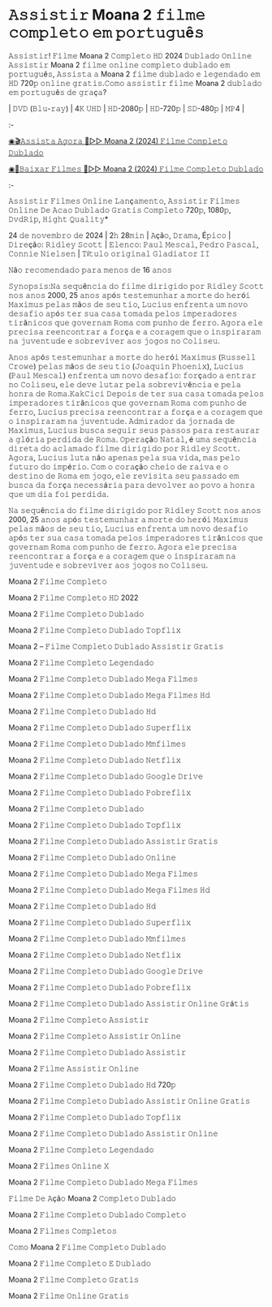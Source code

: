 # 𝙰𝚜𝚜𝚒𝚜𝚝𝚒𝚛 Moana 2 𝚏𝚒𝚕𝚖𝚎 𝚌𝚘𝚖𝚙𝚕𝚎𝚝𝚘 𝚎𝚖 𝚙𝚘𝚛𝚝𝚞𝚐𝚞ê𝚜

𝙰𝚜𝚜𝚒𝚜𝚝𝚒𝚛! 𝙵𝚒𝚕𝚖𝚎 Moana 2 𝙲𝚘𝚖𝚙𝚕𝚎𝚝𝚘 𝙷𝙳 2024 𝙳𝚞𝚋𝚕𝚊𝚍𝚘 𝙾𝚗𝚕𝚒𝚗𝚎 𝙰𝚜𝚜𝚒𝚜𝚝𝚒𝚛 Moana 2 𝚏𝚒𝚕𝚖𝚎 𝚘𝚗𝚕𝚒𝚗𝚎 𝚌𝚘𝚖𝚙𝚕𝚎𝚝𝚘 𝚍𝚞𝚋𝚕𝚊𝚍𝚘 𝚎𝚖 𝚙𝚘𝚛𝚝𝚞𝚐𝚞ê𝚜, 𝙰𝚜𝚜𝚒𝚜𝚝𝚊 𝚊 Moana 2 𝚏𝚒𝚕𝚖𝚎 𝚍𝚞𝚋𝚕𝚊𝚍𝚘 𝚎 𝚕𝚎𝚐𝚎𝚗𝚍𝚊𝚍𝚘 𝚎𝚖 𝙷𝙳 720𝚙 𝚘𝚗𝚕𝚒𝚗𝚎 𝚐𝚛𝚊𝚝𝚒𝚜.𝙲𝚘𝚖𝚘 𝚊𝚜𝚜𝚒𝚜𝚝𝚒𝚛 𝚏𝚒𝚕𝚖𝚎 Moana 2 𝚍𝚞𝚋𝚕𝚊𝚍𝚘 𝚎𝚖 𝚙𝚘𝚛𝚝𝚞𝚐𝚞ê𝚜 𝚍𝚎 𝚐𝚛𝚊ç𝚊?

| 𝙳𝚅𝙳 (𝙱𝚕𝚞-𝚛𝚊𝚢) | 4𝙺 𝚄𝙷𝙳 | 𝙷𝙳-2080𝚙 | 𝙷𝙳-720𝚙 | 𝚂𝙳-480𝚙 | 𝙼𝙿4 |

:-

[◉🎬𝙰𝚜𝚜𝚒𝚜𝚝𝚊 𝙰𝚐𝚘𝚛𝚊 🔴▷▷ Moana 2 (2024) 𝙵𝚒𝚕𝚖𝚎 𝙲𝚘𝚖𝚙𝚕𝚎𝚝𝚘 𝙳𝚞𝚋𝚕𝚊𝚍𝚘](https://tinyurl.com/4duuh8rj)

[◉📁𝙱𝚊𝚒𝚡𝚊𝚛 𝙵𝚒𝚕𝚖𝚎𝚜 🔴▷▷ Moana 2 (2024) 𝙵𝚒𝚕𝚖𝚎 𝙲𝚘𝚖𝚙𝚕𝚎𝚝𝚘 𝙳𝚞𝚋𝚕𝚊𝚍𝚘](https://tinyurl.com/4duuh8rj)

:-

𝙰𝚜𝚜𝚒𝚜𝚝𝚒𝚛 𝙵𝚒𝚕𝚖𝚎𝚜 𝙾𝚗𝚕𝚒𝚗𝚎 𝙻𝚊𝚗ç𝚊𝚖𝚎𝚗𝚝𝚘, 𝙰𝚜𝚜𝚒𝚜𝚝𝚒𝚛 𝙵𝚒𝚕𝚖𝚎𝚜 𝙾𝚗𝚕𝚒𝚗𝚎 𝙳𝚎 𝙰𝚌𝚊𝚘 𝙳𝚞𝚋𝚕𝚊𝚍𝚘 𝙶𝚛𝚊𝚝𝚒𝚜 𝙲𝚘𝚖𝚙𝚕𝚎𝚝𝚘 720𝚙, 1080𝚙, 𝙳𝚟𝚍𝚁𝚒𝚙, 𝙷𝚒𝚐𝚑𝚝 𝚀𝚞𝚊𝚕𝚒𝚝𝚢*

24 𝚍𝚎 𝚗𝚘𝚟𝚎𝚖𝚋𝚛𝚘 𝚍𝚎 2024 | 2𝚑 28𝚖𝚒𝚗 | 𝙰çã𝚘, 𝙳𝚛𝚊𝚖𝚊, É𝚙𝚒𝚌𝚘 | 𝙳𝚒𝚛𝚎çã𝚘: 𝚁𝚒𝚍𝚕𝚎𝚢 𝚂𝚌𝚘𝚝𝚝 | 𝙴𝚕𝚎𝚗𝚌𝚘: 𝙿𝚊𝚞𝚕 𝙼𝚎𝚜𝚌𝚊𝚕, 𝙿𝚎𝚍𝚛𝚘 𝙿𝚊𝚜𝚌𝚊𝚕, 𝙲𝚘𝚗𝚗𝚒𝚎 𝙽𝚒𝚎𝚕𝚜𝚎𝚗 | 𝚃í𝚝𝚞𝚕𝚘 𝚘𝚛𝚒𝚐𝚒𝚗𝚊𝚕 𝙶𝚕𝚊𝚍𝚒𝚊𝚝𝚘𝚛 𝙸𝙸

𝙽ã𝚘 𝚛𝚎𝚌𝚘𝚖𝚎𝚗𝚍𝚊𝚍𝚘 𝚙𝚊𝚛𝚊 𝚖𝚎𝚗𝚘𝚜 𝚍𝚎 16 𝚊𝚗𝚘𝚜

𝚂𝚢𝚗𝚘𝚙𝚜𝚒𝚜:𝙽𝚊 𝚜𝚎𝚚𝚞ê𝚗𝚌𝚒𝚊 𝚍𝚘 𝚏𝚒𝚕𝚖𝚎 𝚍𝚒𝚛𝚒𝚐𝚒𝚍𝚘 𝚙𝚘𝚛 𝚁𝚒𝚍𝚕𝚎𝚢 𝚂𝚌𝚘𝚝𝚝 𝚗𝚘𝚜 𝚊𝚗𝚘𝚜 2000, 25 𝚊𝚗𝚘𝚜 𝚊𝚙ó𝚜 𝚝𝚎𝚜𝚝𝚎𝚖𝚞𝚗𝚑𝚊𝚛 𝚊 𝚖𝚘𝚛𝚝𝚎 𝚍𝚘 𝚑𝚎𝚛ó𝚒 𝙼𝚊𝚡𝚒𝚖𝚞𝚜 𝚙𝚎𝚕𝚊𝚜 𝚖ã𝚘𝚜 𝚍𝚎 𝚜𝚎𝚞 𝚝𝚒𝚘, 𝙻𝚞𝚌𝚒𝚞𝚜 𝚎𝚗𝚏𝚛𝚎𝚗𝚝𝚊 𝚞𝚖 𝚗𝚘𝚟𝚘 𝚍𝚎𝚜𝚊𝚏𝚒𝚘 𝚊𝚙ó𝚜 𝚝𝚎𝚛 𝚜𝚞𝚊 𝚌𝚊𝚜𝚊 𝚝𝚘𝚖𝚊𝚍𝚊 𝚙𝚎𝚕𝚘𝚜 𝚒𝚖𝚙𝚎𝚛𝚊𝚍𝚘𝚛𝚎𝚜 𝚝𝚒𝚛â𝚗𝚒𝚌𝚘𝚜 𝚚𝚞𝚎 𝚐𝚘𝚟𝚎𝚛𝚗𝚊𝚖 𝚁𝚘𝚖𝚊 𝚌𝚘𝚖 𝚙𝚞𝚗𝚑𝚘 𝚍𝚎 𝚏𝚎𝚛𝚛𝚘. 𝙰𝚐𝚘𝚛𝚊 𝚎𝚕𝚎 𝚙𝚛𝚎𝚌𝚒𝚜𝚊 𝚛𝚎𝚎𝚗𝚌𝚘𝚗𝚝𝚛𝚊𝚛 𝚊 𝚏𝚘𝚛ç𝚊 𝚎 𝚊 𝚌𝚘𝚛𝚊𝚐𝚎𝚖 𝚚𝚞𝚎 𝚘 𝚒𝚗𝚜𝚙𝚒𝚛𝚊𝚛𝚊𝚖 𝚗𝚊 𝚓𝚞𝚟𝚎𝚗𝚝𝚞𝚍𝚎 𝚎 𝚜𝚘𝚋𝚛𝚎𝚟𝚒𝚟𝚎𝚛 𝚊𝚘𝚜 𝚓𝚘𝚐𝚘𝚜 𝚗𝚘 𝙲𝚘𝚕𝚒𝚜𝚎𝚞.

𝙰𝚗𝚘𝚜 𝚊𝚙ó𝚜 𝚝𝚎𝚜𝚝𝚎𝚖𝚞𝚗𝚑𝚊𝚛 𝚊 𝚖𝚘𝚛𝚝𝚎 𝚍𝚘 𝚑𝚎𝚛ó𝚒 𝙼𝚊𝚡𝚒𝚖𝚞𝚜 (𝚁𝚞𝚜𝚜𝚎𝚕𝚕 𝙲𝚛𝚘𝚠𝚎) 𝚙𝚎𝚕𝚊𝚜 𝚖ã𝚘𝚜 𝚍𝚎 𝚜𝚎𝚞 𝚝𝚒𝚘 (𝙹𝚘𝚊𝚚𝚞𝚒𝚗 𝙿𝚑𝚘𝚎𝚗𝚒𝚡), 𝙻𝚞𝚌𝚒𝚞𝚜 (𝙿𝚊𝚞𝚕 𝙼𝚎𝚜𝚌𝚊𝚕) 𝚎𝚗𝚏𝚛𝚎𝚗𝚝𝚊 𝚞𝚖 𝚗𝚘𝚟𝚘 𝚍𝚎𝚜𝚊𝚏𝚒𝚘: 𝚏𝚘𝚛ç𝚊𝚍𝚘 𝚊 𝚎𝚗𝚝𝚛𝚊𝚛 𝚗𝚘 𝙲𝚘𝚕𝚒𝚜𝚎𝚞, 𝚎𝚕𝚎 𝚍𝚎𝚟𝚎 𝚕𝚞𝚝𝚊𝚛 𝚙𝚎𝚕𝚊 𝚜𝚘𝚋𝚛𝚎𝚟𝚒𝚟ê𝚗𝚌𝚒𝚊 𝚎 𝚙𝚎𝚕𝚊 𝚑𝚘𝚗𝚛𝚊 𝚍𝚎 𝚁𝚘𝚖𝚊.𝙺𝚊𝚔𝙲𝚒𝚌𝚒 𝙳𝚎𝚙𝚘𝚒𝚜 𝚍𝚎 𝚝𝚎𝚛 𝚜𝚞𝚊 𝚌𝚊𝚜𝚊 𝚝𝚘𝚖𝚊𝚍𝚊 𝚙𝚎𝚕𝚘𝚜 𝚒𝚖𝚙𝚎𝚛𝚊𝚍𝚘𝚛𝚎𝚜 𝚝𝚒𝚛â𝚗𝚒𝚌𝚘𝚜 𝚚𝚞𝚎 𝚐𝚘𝚟𝚎𝚛𝚗𝚊𝚖 𝚁𝚘𝚖𝚊 𝚌𝚘𝚖 𝚙𝚞𝚗𝚑𝚘 𝚍𝚎 𝚏𝚎𝚛𝚛𝚘, 𝙻𝚞𝚌𝚒𝚞𝚜 𝚙𝚛𝚎𝚌𝚒𝚜𝚊 𝚛𝚎𝚎𝚗𝚌𝚘𝚗𝚝𝚛𝚊𝚛 𝚊 𝚏𝚘𝚛ç𝚊 𝚎 𝚊 𝚌𝚘𝚛𝚊𝚐𝚎𝚖 𝚚𝚞𝚎 𝚘 𝚒𝚗𝚜𝚙𝚒𝚛𝚊𝚛𝚊𝚖 𝚗𝚊 𝚓𝚞𝚟𝚎𝚗𝚝𝚞𝚍𝚎. 𝙰𝚍𝚖𝚒𝚛𝚊𝚍𝚘𝚛 𝚍𝚊 𝚓𝚘𝚛𝚗𝚊𝚍𝚊 𝚍𝚎 𝙼𝚊𝚡𝚒𝚖𝚞𝚜, 𝙻𝚞𝚌𝚒𝚞𝚜 𝚋𝚞𝚜𝚌𝚊 𝚜𝚎𝚐𝚞𝚒𝚛 𝚜𝚎𝚞𝚜 𝚙𝚊𝚜𝚜𝚘𝚜 𝚙𝚊𝚛𝚊 𝚛𝚎𝚜𝚝𝚊𝚞𝚛𝚊𝚛 𝚊 𝚐𝚕ó𝚛𝚒𝚊 𝚙𝚎𝚛𝚍𝚒𝚍𝚊 𝚍𝚎 𝚁𝚘𝚖𝚊. 𝙾𝚙𝚎𝚛𝚊çã𝚘 𝙽𝚊𝚝𝚊𝚕, é 𝚞𝚖𝚊 𝚜𝚎𝚚𝚞ê𝚗𝚌𝚒𝚊 𝚍𝚒𝚛𝚎𝚝𝚊 𝚍𝚘 𝚊𝚌𝚕𝚊𝚖𝚊𝚍𝚘 𝚏𝚒𝚕𝚖𝚎 𝚍𝚒𝚛𝚒𝚐𝚒𝚍𝚘 𝚙𝚘𝚛 𝚁𝚒𝚍𝚕𝚎𝚢 𝚂𝚌𝚘𝚝𝚝. 𝙰𝚐𝚘𝚛𝚊, 𝙻𝚞𝚌𝚒𝚞𝚜 𝚕𝚞𝚝𝚊 𝚗ã𝚘 𝚊𝚙𝚎𝚗𝚊𝚜 𝚙𝚎𝚕𝚊 𝚜𝚞𝚊 𝚟𝚒𝚍𝚊, 𝚖𝚊𝚜 𝚙𝚎𝚕𝚘 𝚏𝚞𝚝𝚞𝚛𝚘 𝚍𝚘 𝚒𝚖𝚙é𝚛𝚒𝚘. 𝙲𝚘𝚖 𝚘 𝚌𝚘𝚛𝚊çã𝚘 𝚌𝚑𝚎𝚒𝚘 𝚍𝚎 𝚛𝚊𝚒𝚟𝚊 𝚎 𝚘 𝚍𝚎𝚜𝚝𝚒𝚗𝚘 𝚍𝚎 𝚁𝚘𝚖𝚊 𝚎𝚖 𝚓𝚘𝚐𝚘, 𝚎𝚕𝚎 𝚛𝚎𝚟𝚒𝚜𝚒𝚝𝚊 𝚜𝚎𝚞 𝚙𝚊𝚜𝚜𝚊𝚍𝚘 𝚎𝚖 𝚋𝚞𝚜𝚌𝚊 𝚍𝚊 𝚏𝚘𝚛ç𝚊 𝚗𝚎𝚌𝚎𝚜𝚜á𝚛𝚒𝚊 𝚙𝚊𝚛𝚊 𝚍𝚎𝚟𝚘𝚕𝚟𝚎𝚛 𝚊𝚘 𝚙𝚘𝚟𝚘 𝚊 𝚑𝚘𝚗𝚛𝚊 𝚚𝚞𝚎 𝚞𝚖 𝚍𝚒𝚊 𝚏𝚘𝚒 𝚙𝚎𝚛𝚍𝚒𝚍𝚊.

𝙽𝚊 𝚜𝚎𝚚𝚞ê𝚗𝚌𝚒𝚊 𝚍𝚘 𝚏𝚒𝚕𝚖𝚎 𝚍𝚒𝚛𝚒𝚐𝚒𝚍𝚘 𝚙𝚘𝚛 𝚁𝚒𝚍𝚕𝚎𝚢 𝚂𝚌𝚘𝚝𝚝 𝚗𝚘𝚜 𝚊𝚗𝚘𝚜 2000, 25 𝚊𝚗𝚘𝚜 𝚊𝚙ó𝚜 𝚝𝚎𝚜𝚝𝚎𝚖𝚞𝚗𝚑𝚊𝚛 𝚊 𝚖𝚘𝚛𝚝𝚎 𝚍𝚘 𝚑𝚎𝚛ó𝚒 𝙼𝚊𝚡𝚒𝚖𝚞𝚜 𝚙𝚎𝚕𝚊𝚜 𝚖ã𝚘𝚜 𝚍𝚎 𝚜𝚎𝚞 𝚝𝚒𝚘, 𝙻𝚞𝚌𝚒𝚞𝚜 𝚎𝚗𝚏𝚛𝚎𝚗𝚝𝚊 𝚞𝚖 𝚗𝚘𝚟𝚘 𝚍𝚎𝚜𝚊𝚏𝚒𝚘 𝚊𝚙ó𝚜 𝚝𝚎𝚛 𝚜𝚞𝚊 𝚌𝚊𝚜𝚊 𝚝𝚘𝚖𝚊𝚍𝚊 𝚙𝚎𝚕𝚘𝚜 𝚒𝚖𝚙𝚎𝚛𝚊𝚍𝚘𝚛𝚎𝚜 𝚝𝚒𝚛â𝚗𝚒𝚌𝚘𝚜 𝚚𝚞𝚎 𝚐𝚘𝚟𝚎𝚛𝚗𝚊𝚖 𝚁𝚘𝚖𝚊 𝚌𝚘𝚖 𝚙𝚞𝚗𝚑𝚘 𝚍𝚎 𝚏𝚎𝚛𝚛𝚘. 𝙰𝚐𝚘𝚛𝚊 𝚎𝚕𝚎 𝚙𝚛𝚎𝚌𝚒𝚜𝚊 𝚛𝚎𝚎𝚗𝚌𝚘𝚗𝚝𝚛𝚊𝚛 𝚊 𝚏𝚘𝚛ç𝚊 𝚎 𝚊 𝚌𝚘𝚛𝚊𝚐𝚎𝚖 𝚚𝚞𝚎 𝚘 𝚒𝚗𝚜𝚙𝚒𝚛𝚊𝚛𝚊𝚖 𝚗𝚊 𝚓𝚞𝚟𝚎𝚗𝚝𝚞𝚍𝚎 𝚎 𝚜𝚘𝚋𝚛𝚎𝚟𝚒𝚟𝚎𝚛 𝚊𝚘𝚜 𝚓𝚘𝚐𝚘𝚜 𝚗𝚘 𝙲𝚘𝚕𝚒𝚜𝚎𝚞.

Moana 2 𝙵𝚒𝚕𝚖𝚎 𝙲𝚘𝚖𝚙𝚕𝚎𝚝𝚘

Moana 2 𝙵𝚒𝚕𝚖𝚎 𝙲𝚘𝚖𝚙𝚕𝚎𝚝𝚘 𝙷𝙳 2022

Moana 2 𝙵𝚒𝚕𝚖𝚎 𝙲𝚘𝚖𝚙𝚕𝚎𝚝𝚘 𝙳𝚞𝚋𝚕𝚊𝚍𝚘

Moana 2 𝙵𝚒𝚕𝚖𝚎 𝙲𝚘𝚖𝚙𝚕𝚎𝚝𝚘 𝙳𝚞𝚋𝚕𝚊𝚍𝚘 𝚃𝚘𝚙𝚏𝚕𝚒𝚡

Moana 2 – 𝙵𝚒𝚕𝚖𝚎 𝙲𝚘𝚖𝚙𝚕𝚎𝚝𝚘 𝙳𝚞𝚋𝚕𝚊𝚍𝚘 𝙰𝚜𝚜𝚒𝚜𝚝𝚒𝚛 𝙶𝚛𝚊𝚝𝚒𝚜

Moana 2 𝙵𝚒𝚕𝚖𝚎 𝙲𝚘𝚖𝚙𝚕𝚎𝚝𝚘 𝙻𝚎𝚐𝚎𝚗𝚍𝚊𝚍𝚘

Moana 2 𝙵𝚒𝚕𝚖𝚎 𝙲𝚘𝚖𝚙𝚕𝚎𝚝𝚘 𝙳𝚞𝚋𝚕𝚊𝚍𝚘 𝙼𝚎𝚐𝚊 𝙵𝚒𝚕𝚖𝚎𝚜

Moana 2 𝙵𝚒𝚕𝚖𝚎 𝙲𝚘𝚖𝚙𝚕𝚎𝚝𝚘 𝙳𝚞𝚋𝚕𝚊𝚍𝚘 𝙼𝚎𝚐𝚊 𝙵𝚒𝚕𝚖𝚎𝚜 𝙷𝚍

Moana 2 𝙵𝚒𝚕𝚖𝚎 𝙲𝚘𝚖𝚙𝚕𝚎𝚝𝚘 𝙳𝚞𝚋𝚕𝚊𝚍𝚘 𝙷𝚍

Moana 2 𝙵𝚒𝚕𝚖𝚎 𝙲𝚘𝚖𝚙𝚕𝚎𝚝𝚘 𝙳𝚞𝚋𝚕𝚊𝚍𝚘 𝚂𝚞𝚙𝚎𝚛𝚏𝚕𝚒𝚡

Moana 2 𝙵𝚒𝚕𝚖𝚎 𝙲𝚘𝚖𝚙𝚕𝚎𝚝𝚘 𝙳𝚞𝚋𝚕𝚊𝚍𝚘 𝙼𝚖𝚏𝚒𝚕𝚖𝚎𝚜

Moana 2 𝙵𝚒𝚕𝚖𝚎 𝙲𝚘𝚖𝚙𝚕𝚎𝚝𝚘 𝙳𝚞𝚋𝚕𝚊𝚍𝚘 𝙽𝚎𝚝𝚏𝚕𝚒𝚡

Moana 2 𝙵𝚒𝚕𝚖𝚎 𝙲𝚘𝚖𝚙𝚕𝚎𝚝𝚘 𝙳𝚞𝚋𝚕𝚊𝚍𝚘 𝙶𝚘𝚘𝚐𝚕𝚎 𝙳𝚛𝚒𝚟𝚎

Moana 2 𝙵𝚒𝚕𝚖𝚎 𝙲𝚘𝚖𝚙𝚕𝚎𝚝𝚘 𝙳𝚞𝚋𝚕𝚊𝚍𝚘 𝙿𝚘𝚋𝚛𝚎𝚏𝚕𝚒𝚡

Moana 2 𝙵𝚒𝚕𝚖𝚎 𝙲𝚘𝚖𝚙𝚕𝚎𝚝𝚘 𝙳𝚞𝚋𝚕𝚊𝚍𝚘

Moana 2 𝙵𝚒𝚕𝚖𝚎 𝙲𝚘𝚖𝚙𝚕𝚎𝚝𝚘 𝙳𝚞𝚋𝚕𝚊𝚍𝚘 𝚃𝚘𝚙𝚏𝚕𝚒𝚡

Moana 2 𝙵𝚒𝚕𝚖𝚎 𝙲𝚘𝚖𝚙𝚕𝚎𝚝𝚘 𝙳𝚞𝚋𝚕𝚊𝚍𝚘 𝙰𝚜𝚜𝚒𝚜𝚝𝚒𝚛 𝙶𝚛𝚊𝚝𝚒𝚜

Moana 2 𝙵𝚒𝚕𝚖𝚎 𝙲𝚘𝚖𝚙𝚕𝚎𝚝𝚘 𝙳𝚞𝚋𝚕𝚊𝚍𝚘 𝙾𝚗𝚕𝚒𝚗𝚎

Moana 2 𝙵𝚒𝚕𝚖𝚎 𝙲𝚘𝚖𝚙𝚕𝚎𝚝𝚘 𝙳𝚞𝚋𝚕𝚊𝚍𝚘 𝙼𝚎𝚐𝚊 𝙵𝚒𝚕𝚖𝚎𝚜

Moana 2 𝙵𝚒𝚕𝚖𝚎 𝙲𝚘𝚖𝚙𝚕𝚎𝚝𝚘 𝙳𝚞𝚋𝚕𝚊𝚍𝚘 𝙼𝚎𝚐𝚊 𝙵𝚒𝚕𝚖𝚎𝚜 𝙷𝚍

Moana 2 𝙵𝚒𝚕𝚖𝚎 𝙲𝚘𝚖𝚙𝚕𝚎𝚝𝚘 𝙳𝚞𝚋𝚕𝚊𝚍𝚘 𝙷𝚍

Moana 2 𝙵𝚒𝚕𝚖𝚎 𝙲𝚘𝚖𝚙𝚕𝚎𝚝𝚘 𝙳𝚞𝚋𝚕𝚊𝚍𝚘 𝚂𝚞𝚙𝚎𝚛𝚏𝚕𝚒𝚡

Moana 2 𝙵𝚒𝚕𝚖𝚎 𝙲𝚘𝚖𝚙𝚕𝚎𝚝𝚘 𝙳𝚞𝚋𝚕𝚊𝚍𝚘 𝙼𝚖𝚏𝚒𝚕𝚖𝚎𝚜

Moana 2 𝙵𝚒𝚕𝚖𝚎 𝙲𝚘𝚖𝚙𝚕𝚎𝚝𝚘 𝙳𝚞𝚋𝚕𝚊𝚍𝚘 𝙽𝚎𝚝𝚏𝚕𝚒𝚡

Moana 2 𝙵𝚒𝚕𝚖𝚎 𝙲𝚘𝚖𝚙𝚕𝚎𝚝𝚘 𝙳𝚞𝚋𝚕𝚊𝚍𝚘 𝙶𝚘𝚘𝚐𝚕𝚎 𝙳𝚛𝚒𝚟𝚎

Moana 2 𝙵𝚒𝚕𝚖𝚎 𝙲𝚘𝚖𝚙𝚕𝚎𝚝𝚘 𝙳𝚞𝚋𝚕𝚊𝚍𝚘 𝙿𝚘𝚋𝚛𝚎𝚏𝚕𝚒𝚡

Moana 2 𝙵𝚒𝚕𝚖𝚎 𝙲𝚘𝚖𝚙𝚕𝚎𝚝𝚘 𝙳𝚞𝚋𝚕𝚊𝚍𝚘 𝙰𝚜𝚜𝚒𝚜𝚝𝚒𝚛 𝙾𝚗𝚕𝚒𝚗𝚎 𝙶𝚛á𝚝𝚒𝚜

Moana 2 𝙵𝚒𝚕𝚖𝚎 𝙲𝚘𝚖𝚙𝚕𝚎𝚝𝚘 𝙰𝚜𝚜𝚒𝚜𝚝𝚒𝚛

Moana 2 𝙵𝚒𝚕𝚖𝚎 𝙲𝚘𝚖𝚙𝚕𝚎𝚝𝚘 𝙰𝚜𝚜𝚒𝚜𝚝𝚒𝚛 𝙾𝚗𝚕𝚒𝚗𝚎

Moana 2 𝙵𝚒𝚕𝚖𝚎 𝙲𝚘𝚖𝚙𝚕𝚎𝚝𝚘 𝙳𝚞𝚋𝚕𝚊𝚍𝚘 𝙰𝚜𝚜𝚒𝚜𝚝𝚒𝚛

Moana 2 𝙵𝚒𝚕𝚖𝚎 𝙰𝚜𝚜𝚒𝚜𝚝𝚒𝚛 𝙾𝚗𝚕𝚒𝚗𝚎

Moana 2 𝙵𝚒𝚕𝚖𝚎 𝙲𝚘𝚖𝚙𝚕𝚎𝚝𝚘 𝙳𝚞𝚋𝚕𝚊𝚍𝚘 𝙷𝚍 720𝚙

Moana 2 𝙵𝚒𝚕𝚖𝚎 𝙲𝚘𝚖𝚙𝚕𝚎𝚝𝚘 𝙳𝚞𝚋𝚕𝚊𝚍𝚘 𝙰𝚜𝚜𝚒𝚜𝚝𝚒𝚛 𝙾𝚗𝚕𝚒𝚗𝚎 𝙶𝚛𝚊𝚝𝚒𝚜

Moana 2 𝙵𝚒𝚕𝚖𝚎 𝙲𝚘𝚖𝚙𝚕𝚎𝚝𝚘 𝙳𝚞𝚋𝚕𝚊𝚍𝚘 𝚃𝚘𝚙𝚏𝚕𝚒𝚡

Moana 2 𝙵𝚒𝚕𝚖𝚎 𝙲𝚘𝚖𝚙𝚕𝚎𝚝𝚘 𝙳𝚞𝚋𝚕𝚊𝚍𝚘 𝙰𝚜𝚜𝚒𝚜𝚝𝚒𝚛 𝙾𝚗𝚕𝚒𝚗𝚎

Moana 2 𝙵𝚒𝚕𝚖𝚎 𝙲𝚘𝚖𝚙𝚕𝚎𝚝𝚘 𝙻𝚎𝚐𝚎𝚗𝚍𝚊𝚍𝚘

Moana 2 𝙵𝚒𝚕𝚖𝚎𝚜 𝙾𝚗𝚕𝚒𝚗𝚎 𝚇

Moana 2 𝙵𝚒𝚕𝚖𝚎 𝙲𝚘𝚖𝚙𝚕𝚎𝚝𝚘 𝙳𝚞𝚋𝚕𝚊𝚍𝚘 𝙼𝚎𝚐𝚊 𝙵𝚒𝚕𝚖𝚎𝚜

𝙵𝚒𝚕𝚖𝚎 𝙳𝚎 𝙰çã𝚘 Moana 2 𝙲𝚘𝚖𝚙𝚕𝚎𝚝𝚘 𝙳𝚞𝚋𝚕𝚊𝚍𝚘

Moana 2 𝙵𝚒𝚕𝚖𝚎 𝙲𝚘𝚖𝚙𝚕𝚎𝚝𝚘 𝙳𝚞𝚋𝚕𝚊𝚍𝚘 𝙲𝚘𝚖𝚙𝚕𝚎𝚝𝚘

Moana 2 𝙵𝚒𝚕𝚖𝚎𝚜 𝙲𝚘𝚖𝚙𝚕𝚎𝚝𝚘𝚜

𝙲𝚘𝚖𝚘 Moana 2 𝙵𝚒𝚕𝚖𝚎 𝙲𝚘𝚖𝚙𝚕𝚎𝚝𝚘 𝙳𝚞𝚋𝚕𝚊𝚍𝚘

Moana 2 𝙵𝚒𝚕𝚖𝚎 𝙲𝚘𝚖𝚙𝚕𝚎𝚝𝚘 𝙴 𝙳𝚞𝚋𝚕𝚊𝚍𝚘

Moana 2 𝙵𝚒𝚕𝚖𝚎 𝙲𝚘𝚖𝚙𝚕𝚎𝚝𝚘 𝙶𝚛𝚊𝚝𝚒𝚜

Moana 2 𝙵𝚒𝚕𝚖𝚎 𝙾𝚗𝚕𝚒𝚗𝚎 𝙶𝚛𝚊𝚝𝚒𝚜
